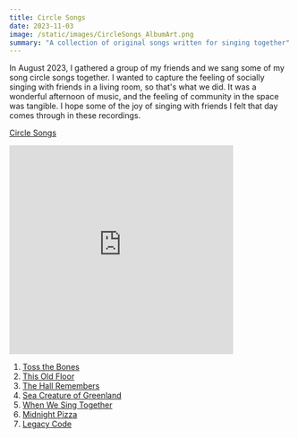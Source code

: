 ```yaml
---
title: Circle Songs
date: 2023-11-03
image: /static/images/CircleSongs_AlbumArt.png
summary: "A collection of original songs written for singing together"
---
```


In August 2023, I gathered a group of my friends and we sang some of my song circle songs together. I wanted to capture the feeling of socially singing with friends in a living room, so that's what we did. It was a wonderful afternoon of music, and the feeling of community in the space was tangible. I hope some of the joy of singing with friends I felt that day comes through in these recordings.

[Circle Songs](https://album.link/i/1714590509)

<iframe style="border: 0; width: 400px; height: 373px;" src="https://bandcamp.com/EmbeddedPlayer/album=1408015257/size=large/bgcol=ffffff/linkcol=0687f5/artwork=small/transparent=true/" seamless><a href="https://emmaazelborn.bandcamp.com/album/circle-songs">Circle Songs by Emma Azelborn</a></iframe>

1. [Toss the Bones](/songs/toss-the-bones)
2. [This Old Floor](/songs/this-old-floor)
3. [The Hall Remembers](/songs/the-hall-remembers)
4. [Sea Creature of Greenland](/songs/sea-creature-of-greenland)
5. [When We Sing Together](/songs/when-we-sing-together)
6. [Midnight Pizza](/songs/midnight-pizza)
7. [Legacy Code](/songs/legacy-code)